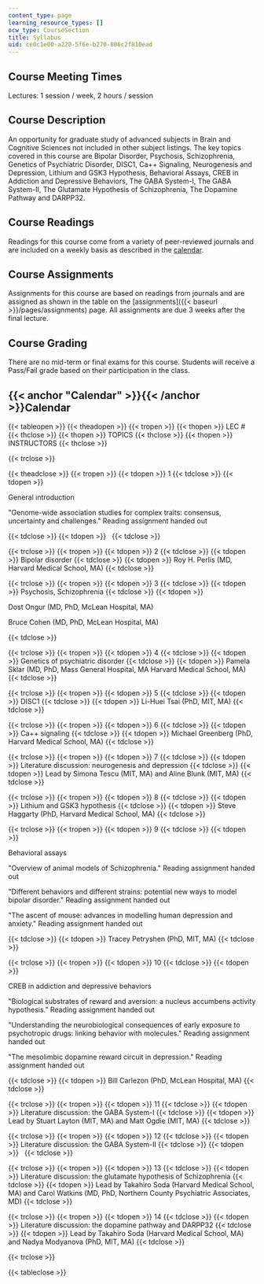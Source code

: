 ```yaml
---
content_type: page
learning_resource_types: []
ocw_type: CourseSection
title: Syllabus
uid: ce0c1e00-a220-5f6e-b270-806c2f810ead
---
```


Course Meeting Times
--------------------

Lectures: 1 session / week, 2 hours / session

Course Description
------------------

An opportunity for graduate study of advanced subjects in Brain and Cognitive Sciences not included in other subject listings. The key topics covered in this course are Bipolar Disorder, Psychosis, Schizophrenia, Genetics of Psychiatric Disorder, DISC1, Ca++ Signaling, Neurogenesis and Depression, Lithium and GSK3 Hypothesis, Behavioral Assays, CREB in Addiction and Depressive Behaviors, The GABA System-I, The GABA System-II, The Glutamate Hypothesis of Schizophrenia, The Dopamine Pathway and DARPP32.

Course Readings
---------------

Readings for this course come from a variety of peer-reviewed journals and are included on a weekly basis as described in the [calendar](#Calendar).

Course Assignments
------------------

Assignments for this course are based on readings from journals and are assigned as shown in the table on the [assignments]({{< baseurl >}}/pages/assignments) page. All assignments are due 3 weeks after the final lecture.

Course Grading
--------------

There are no mid-term or final exams for this course. Students will receive a Pass/Fail grade based on their participation in the class.

{{< anchor "Calendar" >}}{{< /anchor >}}Calendar
------------------------------------------------

{{< tableopen >}}
{{< theadopen >}}
{{< tropen >}}
{{< thopen >}}
LEC #
{{< thclose >}}
{{< thopen >}}
TOPICS
{{< thclose >}}
{{< thopen >}}
INSTRUCTORS
{{< thclose >}}

{{< trclose >}}

{{< theadclose >}}
{{< tropen >}}
{{< tdopen >}}
1
{{< tdclose >}}
{{< tdopen >}}


General introduction

"Genome-wide association studies for complex traits: consensus, uncertainty and challenges." Reading assignment handed out


{{< tdclose >}}
{{< tdopen >}}
 
{{< tdclose >}}

{{< trclose >}}
{{< tropen >}}
{{< tdopen >}}
2
{{< tdclose >}}
{{< tdopen >}}
Bipolar disorder
{{< tdclose >}}
{{< tdopen >}}
Roy H. Perlis (MD, Harvard Medical School, MA)
{{< tdclose >}}

{{< trclose >}}
{{< tropen >}}
{{< tdopen >}}
3
{{< tdclose >}}
{{< tdopen >}}
Psychosis, Schizophrenia
{{< tdclose >}}
{{< tdopen >}}


Dost Ongur (MD, PhD, McLean Hospital, MA)

Bruce Cohen (MD, PhD, McLean Hospital, MA)


{{< tdclose >}}

{{< trclose >}}
{{< tropen >}}
{{< tdopen >}}
4
{{< tdclose >}}
{{< tdopen >}}
Genetics of psychiatric disorder
{{< tdclose >}}
{{< tdopen >}}
Pamela Sklar (MD, PhD, Mass General Hospital, MA Harvard Medical School, MA)
{{< tdclose >}}

{{< trclose >}}
{{< tropen >}}
{{< tdopen >}}
5
{{< tdclose >}}
{{< tdopen >}}
DISC1
{{< tdclose >}}
{{< tdopen >}}
Li-Huei Tsai (PhD, MIT, MA)
{{< tdclose >}}

{{< trclose >}}
{{< tropen >}}
{{< tdopen >}}
6
{{< tdclose >}}
{{< tdopen >}}
Ca++ signaling
{{< tdclose >}}
{{< tdopen >}}
Michael Greenberg (PhD, Harvard Medical School, MA)
{{< tdclose >}}

{{< trclose >}}
{{< tropen >}}
{{< tdopen >}}
7
{{< tdclose >}}
{{< tdopen >}}
Literature discussion: neurogenesis and depression
{{< tdclose >}}
{{< tdopen >}}
Lead by Simona Tescu (MIT, MA) and Aline Blunk (MIT, MA)
{{< tdclose >}}

{{< trclose >}}
{{< tropen >}}
{{< tdopen >}}
8
{{< tdclose >}}
{{< tdopen >}}
Lithium and GSK3 hypothesis
{{< tdclose >}}
{{< tdopen >}}
Steve Haggarty (PhD, Harvard Medical School, MA)
{{< tdclose >}}

{{< trclose >}}
{{< tropen >}}
{{< tdopen >}}
9
{{< tdclose >}}
{{< tdopen >}}


Behavioral assays

"Overview of animal models of Schizophrenia." Reading assignment handed out

"Different behaviors and different strains: potential new ways to model bipolar disorder." Reading assignment handed out

"The ascent of mouse: advances in modelling human depression and anxiety." Reading assignment handed out


{{< tdclose >}}
{{< tdopen >}}
Tracey Petryshen (PhD, MIT, MA)
{{< tdclose >}}

{{< trclose >}}
{{< tropen >}}
{{< tdopen >}}
10
{{< tdclose >}}
{{< tdopen >}}


CREB in addiction and depressive behaviors

"Biological substrates of reward and aversion: a nucleus accumbens activity hypothesis." Reading assignment handed out

"Understanding the neurobiological consequences of early exposure to psychotropic drugs: linking behavior with molecules." Reading assignment handed out

"The mesolimbic dopamine reward circuit in depression." Reading assignment handed out


{{< tdclose >}}
{{< tdopen >}}
Bill Carlezon (PhD, McLean Hospital, MA)
{{< tdclose >}}

{{< trclose >}}
{{< tropen >}}
{{< tdopen >}}
11
{{< tdclose >}}
{{< tdopen >}}
Literature discussion: the GABA System-I
{{< tdclose >}}
{{< tdopen >}}
Lead by Stuart Layton (MIT, MA) and Matt Ogdie (MIT, MA)
{{< tdclose >}}

{{< trclose >}}
{{< tropen >}}
{{< tdopen >}}
12
{{< tdclose >}}
{{< tdopen >}}
Literature discussion: the GABA System-II
{{< tdclose >}}
{{< tdopen >}}
 
{{< tdclose >}}

{{< trclose >}}
{{< tropen >}}
{{< tdopen >}}
13
{{< tdclose >}}
{{< tdopen >}}
Literature discussion: the glutamate hypothesis of Schizophrenia
{{< tdclose >}}
{{< tdopen >}}
Lead by Takahiro Soda (Harvard Medical School, MA) and Carol Watkins (MD, PhD, Northern County Psychiatric Associates, MD)
{{< tdclose >}}

{{< trclose >}}
{{< tropen >}}
{{< tdopen >}}
14
{{< tdclose >}}
{{< tdopen >}}
Literature discussion: the dopamine pathway and DARPP32
{{< tdclose >}}
{{< tdopen >}}
Lead by Takahiro Soda (Harvard Medical School, MA) and Nadya Modyanova (PhD, MIT, MA)
{{< tdclose >}}

{{< trclose >}}

{{< tableclose >}}